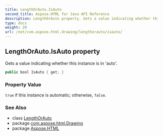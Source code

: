 ```yaml
---
title: LengthOrAuto.IsAuto
second_title: Aspose.HTML for Java API Reference
description: LengthOrAuto property. Gets a value indicating whether this instance is in auto
type: docs
weight: 20
url: /net/com.aspose.html.drawing/lengthorauto/isauto/
---
```

## LengthOrAuto.IsAuto property

Gets a value indicating whether this instance is in 'auto'.

```java
public bool IsAuto { get; }
```

### Property Value

`true` if this instance is automatic; otherwise, `false`.

### See Also

* class [LengthOrAuto](../)
* package [com.aspose.html.Drawing](../../lengthorauto/)
* package [Aspose.HTML](../../../)
